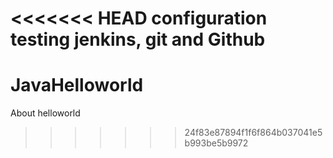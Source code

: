 <<<<<<< HEAD
configuration testing jenkins, git and Github
=======
# JavaHelloworld
About helloworld
>>>>>>> 24f83e87894f1f6f864b037041e5b993be5b9972

